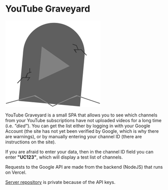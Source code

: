 # YouTube Graveyard

![YouTube Graveyard logo](https://raw.githubusercontent.com/grJDh/yt-graveyard-front/master/src/assets/grave_main.svg)

YouTube Graveyard is a small SPA that allows you to see which channels from your YouTube subscriptions have not uploaded videos for a long time (i.e. _"died"_). You can get the list either by logging in with your Google Account (the site has not yet been verified by Google, which is why there are warnings), or by manually entering your channel ID (there are instructions on the site).

If you are afraid to enter your data, then in the channel ID field you can enter **"UC123"**, which will display a test list of channels.

Requests to the Google API are made from the backend (NodeJS) that runs on Vercel.

[Server repository](https://github.com/grJDh/yt-graveyard-server) is private because of the API keys.
